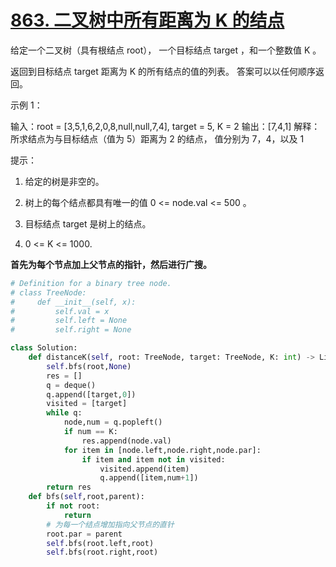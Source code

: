 # [863. 二叉树中所有距离为 K 的结点](https://leetcode-cn.com/problems/all-nodes-distance-k-in-binary-tree/)

给定一个二叉树（具有根结点 root）， 一个目标结点 target ，和一个整数值 K 。

返回到目标结点 target 距离为 K 的所有结点的值的列表。 答案可以以任何顺序返回。

示例 1：

输入：root = [3,5,1,6,2,0,8,null,null,7,4], target = 5, K = 2
输出：[7,4,1]
解释：
所求结点为与目标结点（值为 5）距离为 2 的结点，
值分别为 7，4，以及 1

提示：

1. 给定的树是非空的。

2. 树上的每个结点都具有唯一的值 0 <= node.val <= 500 。
3. 目标结点 target 是树上的结点。
4. 0 <= K <= 1000.

**首先为每个节点加上父节点的指针，然后进行广搜。**

```python
# Definition for a binary tree node.
# class TreeNode:
#     def __init__(self, x):
#         self.val = x
#         self.left = None
#         self.right = None

class Solution:
    def distanceK(self, root: TreeNode, target: TreeNode, K: int) -> List[int]:
        self.bfs(root,None)
        res = []
        q = deque()
        q.append([target,0])
        visited = [target]
        while q:
            node,num = q.popleft()
            if num == K:
                res.append(node.val)
            for item in [node.left,node.right,node.par]:
                if item and item not in visited:
                    visited.append(item)
                    q.append([item,num+1])
        return res
    def bfs(self,root,parent):
        if not root:
            return
        # 为每一个结点增加指向父节点的直针
        root.par = parent
        self.bfs(root.left,root)
        self.bfs(root.right,root) 
   
```

